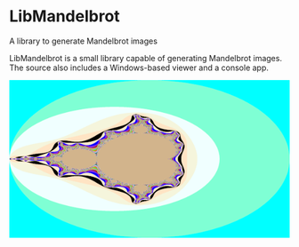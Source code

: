 # LibMandelbrot
A library to generate Mandelbrot images  
  
LibMandelbrot is a small library capable of generating Mandelbrot images.  The source also includes a Windows-based viewer and a console app.  
  
![alt text](https://github.com/mmcc1/LibMandelbrot/blob/master/mandelbrot.png)
